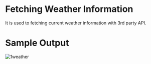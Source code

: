 # Fetching Weather Information

It is used to fetching current weather information with 3rd party API.

# Sample Output

![1weather](https://user-images.githubusercontent.com/86364520/188322828-4b644f62-8a61-4499-82f7-c99c3e6c31e5.jpg)
